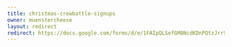 ```yaml
---
title: christmas-crewbattle-signups
owner: muenstercheese
layout: redirect
redirect: https://docs.google.com/forms/d/e/1FAIpQLSefGM8NcdKDnPQtzJrrScYsNKxYeg-2aznt5Ub6ZlbWK_6jiw/viewform
---
```

